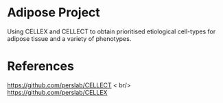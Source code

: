# Adipose Project

Using CELLEX and CELLECT to obtain prioritised etiological cell-types for adipose tissue and a variety of phenotypes.

# References
https://github.com/perslab/CELLECT < br/>
https://github.com/perslab/CELLEX
